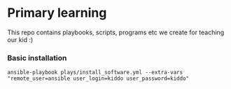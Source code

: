 # Primary learning

This repo contains playbooks, scripts, programs etc we create for teaching our kid :)

### Basic installation

```ansible-playbook plays/install_software.yml --extra-vars "remote_user=ansible user_login=kiddo user_password=kiddo"```
